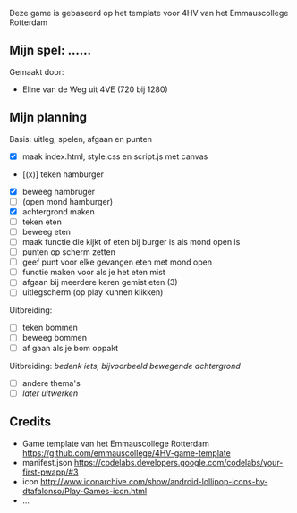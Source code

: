 Deze game is gebaseerd op het template voor 4HV van het Emmauscollege Rotterdam

## Mijn spel: ......
Gemaakt door:
- Eline van de Weg uit 4VE (720 bij 1280)

## Mijn planning

Basis: uitleg, spelen, afgaan en punten
- [x] maak index.html, style.css en script.js met canvas
- [(x)] teken hamburger
- [x] beweeg hambruger
- [ ] (open mond hamburger)
- [x] achtergrond maken
- [ ] teken eten
- [ ] beweeg eten
- [ ] maak functie die kijkt of eten bij burger is als mond open is
- [ ] punten op scherm zetten
- [ ] geef punt voor elke gevangen eten met mond open
- [ ] functie maken voor als je het eten mist
- [ ] afgaan bij meerdere keren gemist eten (3)
- [ ] uitlegscherm (op play kunnen klikken)

Uitbreiding: 
- [ ] teken bommen
- [ ] beweeg bommen
- [ ] af gaan als je bom oppakt

Uitbreiding: *bedenk iets, bijvoorbeeld bewegende achtergrond*
- [ ] andere thema's
- [ ] *later uitwerken*

## Credits
- Game template van het Emmauscollege Rotterdam https://github.com/emmauscollege/4HV-game-template
- manifest.json https://codelabs.developers.google.com/codelabs/your-first-pwapp/#3
- icon http://www.iconarchive.com/show/android-lollipop-icons-by-dtafalonso/Play-Games-icon.html
- ...
